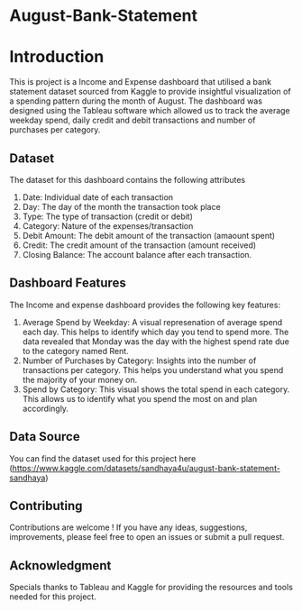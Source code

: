 # August-Bank-Statement
# Introduction

This is project is a Income and Expense dashboard that utilised a bank statement dataset sourced from Kaggle to provide insightful visualization of a spending pattern during the month of August.  The dashboard was designed using the Tableau software which allowed us to track the average weekday spend, daily credit and debit transactions and number of purchases per category.

## Dataset 
The dataset for this dashboard contains the following attributes
1. Date: Individual date of each transaction
2. Day: The day of the month the transaction took place
3. Type: The type of transaction (credit or debit)
4. Category: Nature of the expenses/transaction
5. Debit Amount: The debit amount of the transaction (amaount spent)
6. Credit: The credit amount of the transaction (amount received)
7. Closing Balance: The account balance after each transaction.

## Dashboard Features
The Income and expense dashboard provides the following key features:
1. Average Spend by Weekday: A visual represenation of average spend each day. This helps to identify which day you tend to spend more. The data revealed that Monday was the day with the highest spend rate due to the category named Rent.
2. Number of Purchases by Category: Insights into the number of transactions per category. This helps you understand what you spend the majority of your money on.
3. Spend by Category: This visual shows the total spend in each category. This allows us to identify what you spend the most on and plan accordingly.

## Data Source
You can find the dataset used for this project here (https://www.kaggle.com/datasets/sandhaya4u/august-bank-statement-sandhaya)

## Contributing
Contributions are welcome ! If you have any ideas, suggestions, improvements, please feel free to open an issues or submit a pull request.

## Acknowledgment
Specials thanks to Tableau and Kaggle for providing the resources and tools needed for this project.
